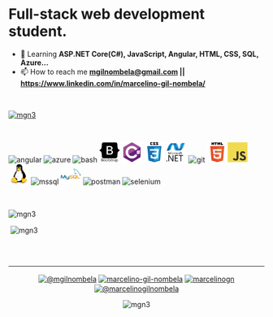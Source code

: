 <h1 align="left">Full-stack web development student.</h1>

- 🌱 Learning **ASP.NET Core(C#), JavaScript, Angular, HTML, CSS, SQL, Azure...**
- 📫 How to reach me **mgilnombela@gmail.com || https://www.linkedin.com/in/marcelino-gil-nombela/**

<br>
<!--Trophies-->
<p align="left"> <a href="https://github.com/ryo-ma/github-profile-trophy"><img src="https://github-profile-trophy.vercel.app/?username=mgn3&theme=onedark" alt="mgn3" /></a></p>

<br>
<!--Stack-->
<p align="left"> 
<a href="https://angular.io" target="_blank" rel="noreferrer" style="text-decoration: none;"><img src="https://angular.io/assets/images/logos/angular/angular.svg" alt="angular" width="40" height="40"/></a>
<a href="https://azure.microsoft.com/en-in/" target="_blank" rel="noreferrer" style="text-decoration: none;"><img src="https://www.vectorlogo.zone/logos/microsoft_azure/microsoft_azure-icon.svg" alt="azure" width="40" height="40"/></a>
<a href="https://www.gnu.org/software/bash/" target="_blank" rel="noreferrer" style="text-decoration: none;"><img src="https://www.vectorlogo.zone/logos/gnu_bash/gnu_bash-icon.svg" alt="bash" width="40" height="40"/></a>
<a href="https://getbootstrap.com" target="_blank" rel="noreferrer" style="text-decoration: none;"><img src="https://raw.githubusercontent.com/devicons/devicon/master/icons/bootstrap/bootstrap-plain-wordmark.svg" alt="bootstrap" width="40" height="40"/></a>
<a href="https://www.w3schools.com/cs/" target="_blank" rel="noreferrer" style="text-decoration: none;"><img src="https://raw.githubusercontent.com/devicons/devicon/master/icons/csharp/csharp-original.svg" alt="csharp" width="40" height="40"/></a>
<a href="https://www.w3schools.com/css/" target="_blank" rel="noreferrer" style="text-decoration: none;"><img src="https://raw.githubusercontent.com/devicons/devicon/master/icons/css3/css3-original-wordmark.svg" alt="css3" width="40" height="40"/></a>
<a href="https://dotnet.microsoft.com/" target="_blank" rel="noreferrer" style="text-decoration: none;"><img src="https://raw.githubusercontent.com/devicons/devicon/master/icons/dot-net/dot-net-original-wordmark.svg" alt="dotnet" width="40" height="40"/></a>
<a href="https://git-scm.com/" target="_blank" rel="noreferrer" style="text-decoration: none;"><img src="https://www.vectorlogo.zone/logos/git-scm/git-scm-icon.svg" alt="git" width="40" height="40"/></a>
<a href="https://www.w3.org/html/" target="_blank" rel="noreferrer" style="text-decoration: none;"><img src="https://raw.githubusercontent.com/devicons/devicon/master/icons/html5/html5-original-wordmark.svg" alt="html5" width="40" height="40"/></a><a href="https://developer.mozilla.org/en-US/docs/Web/JavaScript" target="_blank" rel="noreferrer" style="text-decoration: none;"><img src="https://raw.githubusercontent.com/devicons/devicon/master/icons/javascript/javascript-original.svg" alt="javascript" width="40" height="40"/></a>
<a href="https://www.linux.org/" target="_blank" rel="noreferrer" style="text-decoration: none;"><img src="https://raw.githubusercontent.com/devicons/devicon/master/icons/linux/linux-original.svg" alt="linux" width="40" height="40"/></a>
<a href="https://www.microsoft.com/en-us/sql-server" target="_blank" rel="noreferrer" style="text-decoration: none;"><img src="https://www.svgrepo.com/show/303229/microsoft-sql-server-logo.svg" alt="mssql" width="40" height="40"/></a>
<a href="https://www.mysql.com/" target="_blank" rel="noreferrer" style="text-decoration: none;"><img src="https://raw.githubusercontent.com/devicons/devicon/master/icons/mysql/mysql-original-wordmark.svg" alt="mysql" width="40" height="40"/></a>
<a href="https://postman.com" target="_blank" rel="noreferrer" style="text-decoration: none;"><img src="https://www.vectorlogo.zone/logos/getpostman/getpostman-icon.svg" alt="postman" width="40" height="40"/></a>
<a href="https://www.selenium.dev" target="_blank" rel="noreferrer" style="text-decoration: none;"><img src="https://raw.githubusercontent.com/detain/svg-logos/780f25886640cef088af994181646db2f6b1a3f8/svg/selenium-logo.svg" alt="selenium" width="40" height="40"/></a>
</p>

<br>
<!--Stats box -->
<p><img align="center" src="https://github-readme-stats.vercel.app/api/top-langs?username=mgn3&show_icons=true&locale=en&layout=compact" alt="mgn3" /></p>

<p>&nbsp;<img align="center" src="https://github-readme-stats.vercel.app/api?username=mgn3&show_icons=true&locale=en" alt="mgn3" /></p>

<br><br>
<hr>
<!--Socials-->
<p align="center">
<a href="https://twitter.com/@mgilnombela" target="_blank"><img align="center" src="https://raw.githubusercontent.com/rahuldkjain/github-profile-readme-generator/master/src/images/icons/Social/twitter.svg" alt="@mgilnombela" height="30" width="40" /></a>
<a href="https://linkedin.com/in/marcelino-gil-nombela" target="_blank"><img align="center" src="https://raw.githubusercontent.com/rahuldkjain/github-profile-readme-generator/master/src/images/icons/Social/linked-in-alt.svg" alt="marcelino-gil-nombela" height="30" width="40" /></a>
<a href="https://instagram.com/marcelinogn" target="_blank"><img align="center" src="https://raw.githubusercontent.com/rahuldkjain/github-profile-readme-generator/master/src/images/icons/Social/instagram.svg" alt="marcelinogn" height="30" width="40" /></a>
<a href="https://www.youtube.com//@MarcelinoGilNombela" target="_blank"><img align="center" src="https://raw.githubusercontent.com/rahuldkjain/github-profile-readme-generator/master/src/images/icons/Social/youtube.svg" alt="@marcelinogilnombela" height="30" width="40" /></a>
</p>

<!--Visits counter-->
<p align="center"> <img src="https://komarev.com/ghpvc/?username=mgn3&label=Profile%20views&color=0e75b6&style=flat" alt="mgn3" /> </p>
